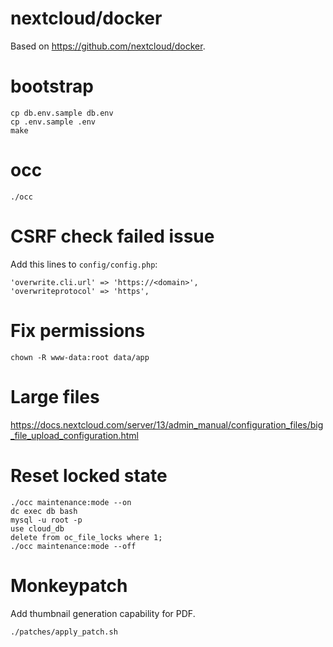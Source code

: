 # nextcloud/docker

Based on https://github.com/nextcloud/docker.

# bootstrap

```
cp db.env.sample db.env
cp .env.sample .env
make
```

# occ

```
./occ
```

# CSRF check failed issue

Add this lines to `config/config.php`:

```
'overwrite.cli.url' => 'https://<domain>',
'overwriteprotocol' => 'https',
```

# Fix permissions

```
chown -R www-data:root data/app
```

# Large files

https://docs.nextcloud.com/server/13/admin_manual/configuration_files/big_file_upload_configuration.html

# Reset locked state

```
./occ maintenance:mode --on
dc exec db bash
mysql -u root -p
use cloud_db
delete from oc_file_locks where 1;
./occ maintenance:mode --off
```

# Monkeypatch

Add thumbnail generation capability for PDF.

```
./patches/apply_patch.sh
```
